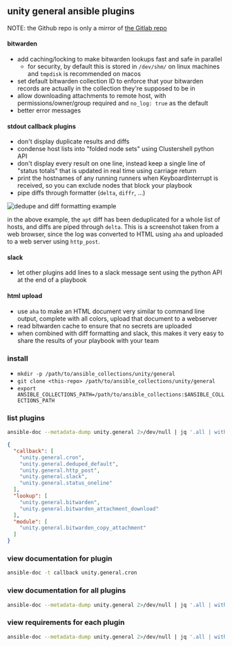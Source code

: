 ## unity general ansible plugins

NOTE: the Github repo is only a mirror of [the Gitlab repo](https://gitlab.rc.umass.edu/unity/ansible-collections/general)

#### bitwarden

* add caching/locking to make bitwarden lookups fast and safe in parallel
    * for security, by default this is stored in `/dev/shm/` on linux machines and `tmpdisk` is recommended on macos
* set default bitwarden collection ID to enforce that your bitwarden records are actually in the collection they're supposed to be in
* allow downloading attachments to remote host, with permissions/owner/group required and `no_log: true` as the default
* better error messages

#### stdout callback plugins

* don't display duplicate results and diffs
* condense host lists into "folded node sets" using Clustershell python API
* don't display every result on one line, instead keep a single line of "status totals" that is updated in real time using carriage return
* print the hostnames of any running runners when KeyboardInterrupt is received, so you can exclude nodes that block your playbook
* pipe diffs through formatter (`delta`, `diffr`, ...)

![dedupe and diff formatting example](https://gitlab.rc.umass.edu/-/project/81/uploads/e08ed56f1911a1d306aba4ef26a20c25/image.png)

in the above example, the `apt` diff has been deduplicated for a whole list of hosts, and diffs are piped through `delta`. This is a screenshot taken from a web browser, since the log was converted to HTML using `aha` and uploaded to a web server using `http_post`.

#### slack

* let other plugins add lines to a slack message sent using the python API at the end of a playbook

#### html upload

* use `aha` to make an HTML document very similar to command line output, complete with all colors, upload that document to a webserver
* read bitwarden cache to ensure that no secrets are uploaded
* when combined with diff formatting and slack, this makes it very easy to share the results of your playbook with your team

### install

* `mkdir -p /path/to/ansible_collections/unity/general`
* `git clone <this-repo> /path/to/ansible_collections/unity/general`
* `export ANSIBLE_COLLECTIONS_PATH=/path/to/ansible_collections:$ANSIBLE_COLLECTIONS_PATH`

### list plugins
```sh
ansible-doc --metadata-dump unity.general 2>/dev/null | jq '.all | with_entries(select(.key != "keyword" and (.value | keys | length) > 0) | .value |= keys)'
```
```json
{
  "callback": [
    "unity.general.cron",
    "unity.general.deduped_default",
    "unity.general.http_post",
    "unity.general.slack",
    "unity.general.status_oneline"
  ],
  "lookup": [
    "unity.general.bitwarden",
    "unity.general.bitwarden_attachment_download"
  ],
  "module": [
    "unity.general.bitwarden_copy_attachment"
  ]
}
```

### view documentation for plugin
```sh
ansible-doc -t callback unity.general.cron
```

### view documentation for all plugins
```sh
ansible-doc --metadata-dump unity.general 2>/dev/null | jq '.all | with_entries(select(.key != "keyword" and (.value | keys | length) > 0) | .value |= keys)' | jq -r 'to_entries[] | .key as $type | .value[] | . as $plugin | "ansible-doc --json -t \($type) \($plugin)"' | bash
```

### view requirements for each plugin
```sh
ansible-doc --metadata-dump unity.general 2>/dev/null | jq '.all | with_entries(select(.key != "keyword" and (.value | keys | length) > 0) | .value |= keys)' | jq -r 'to_entries[] | .key as $type | .value[] | . as $plugin | "ansible-doc --json -t \($type) \($plugin)"' | bash | jq '.[].doc | .name as $name | {$name: .requirements}'
```
